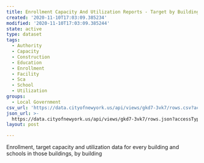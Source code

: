 ```yaml
---
title: Enrollment Capacity And Utilization Reports - Target by Building
created: '2020-11-10T17:03:09.385234'
modified: '2020-11-10T17:03:09.385244'
state: active
type: dataset
tags:
  - Authority
  - Capacity
  - Construction
  - Education
  - Enrollment
  - Facility
  - Sca
  - School
  - Utilization
groups:
  - Local Government
csv_url: 'https://data.cityofnewyork.us/api/views/gkd7-3vk7/rows.csv?accessType=DOWNLOAD'
json_url: >-
  https://data.cityofnewyork.us/api/views/gkd7-3vk7/rows.json?accessType=DOWNLOAD
layout: post

---
```

Enrollment, target capacity and utilization data for every building and schools in those buildings, by building
